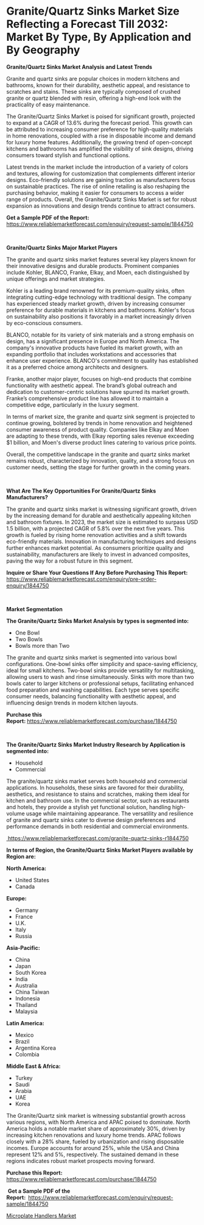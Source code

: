 <p><h1>Granite/Quartz Sinks Market Size Reflecting a Forecast Till 2032: Market By Type, By Application and By Geography</h1></p><p><strong>Granite/Quartz Sinks Market Analysis and Latest Trends</strong></p>
<p><p>Granite and quartz sinks are popular choices in modern kitchens and bathrooms, known for their durability, aesthetic appeal, and resistance to scratches and stains. These sinks are typically composed of crushed granite or quartz blended with resin, offering a high-end look with the practicality of easy maintenance.</p><p>The Granite/Quartz Sinks Market is poised for significant growth, projected to expand at a CAGR of 13.6% during the forecast period. This growth can be attributed to increasing consumer preference for high-quality materials in home renovations, coupled with a rise in disposable income and demand for luxury home features. Additionally, the growing trend of open-concept kitchens and bathrooms has amplified the visibility of sink designs, driving consumers toward stylish and functional options.</p><p>Latest trends in the market include the introduction of a variety of colors and textures, allowing for customization that complements different interior designs. Eco-friendly solutions are gaining traction as manufacturers focus on sustainable practices. The rise of online retailing is also reshaping the purchasing behavior, making it easier for consumers to access a wider range of products. Overall, the Granite/Quartz Sinks Market is set for robust expansion as innovations and design trends continue to attract consumers.</p></p>
<p><strong>Get a Sample PDF of the Report:&nbsp;</strong> <a href="https://www.reliablemarketforecast.com/enquiry/request-sample/1844750?utm_campaign=3203&utm_medium=2&utm_source=Github&utm_content=ia&utm_term=12042025&utm_id=granitequartz-sinks">https://www.reliablemarketforecast.com/enquiry/request-sample/1844750</a></p>
<p>&nbsp;</p>
<p><strong>Granite/Quartz Sinks Major Market Players</strong></p>
<p><p>The granite and quartz sinks market features several key players known for their innovative designs and durable products. Prominent companies include Kohler, BLANCO, Franke, Elkay, and Moen, each distinguished by unique offerings and market strategies.</p><p>Kohler is a leading brand renowned for its premium-quality sinks, often integrating cutting-edge technology with traditional design. The company has experienced steady market growth, driven by increasing consumer preference for durable materials in kitchens and bathrooms. Kohler's focus on sustainability also positions it favorably in a market increasingly driven by eco-conscious consumers.</p><p>BLANCO, notable for its variety of sink materials and a strong emphasis on design, has a significant presence in Europe and North America. The company's innovative products have fueled its market growth, with an expanding portfolio that includes workstations and accessories that enhance user experience. BLANCO's commitment to quality has established it as a preferred choice among architects and designers.</p><p>Franke, another major player, focuses on high-end products that combine functionality with aesthetic appeal. The brand’s global outreach and dedication to customer-centric solutions have spurred its market growth. Franke’s comprehensive product line has allowed it to maintain a competitive edge, particularly in the luxury segment.</p><p>In terms of market size, the granite and quartz sink segment is projected to continue growing, bolstered by trends in home renovation and heightened consumer awareness of product quality. Companies like Elkay and Moen are adapting to these trends, with Elkay reporting sales revenue exceeding $1 billion, and Moen's diverse product lines catering to various price points.</p><p>Overall, the competitive landscape in the granite and quartz sinks market remains robust, characterized by innovation, quality, and a strong focus on customer needs, setting the stage for further growth in the coming years.</p></p>
<p>&nbsp;</p>
<p><strong>What Are The Key Opportunities For Granite/Quartz Sinks Manufacturers?</strong></p>
<p><p>The granite and quartz sinks market is witnessing significant growth, driven by the increasing demand for durable and aesthetically appealing kitchen and bathroom fixtures. In 2023, the market size is estimated to surpass USD 1.5 billion, with a projected CAGR of 5.8% over the next five years. This growth is fueled by rising home renovation activities and a shift towards eco-friendly materials. Innovation in manufacturing techniques and designs further enhances market potential. As consumers prioritize quality and sustainability, manufacturers are likely to invest in advanced composites, paving the way for a robust future in this segment.</p></p>
<p><strong>Inquire or Share Your Questions If Any Before Purchasing This Report:</strong> <a href="https://www.reliablemarketforecast.com/enquiry/pre-order-enquiry/1844750?utm_campaign=3203&utm_medium=2&utm_source=Github&utm_content=ia&utm_term=12042025&utm_id=granitequartz-sinks">https://www.reliablemarketforecast.com/enquiry/pre-order-enquiry/1844750</a></p>
<p>&nbsp;</p>
<p><strong>Market Segmentation</strong></p>
<p><strong>The Granite/Quartz Sinks Market Analysis by types is segmented into:</strong></p>
<p><ul><li>One Bowl</li><li>Two Bowls</li><li>Bowls more than Two</li></ul></p>
<p><p>The granite and quartz sinks market is segmented into various bowl configurations. One-bowl sinks offer simplicity and space-saving efficiency, ideal for small kitchens. Two-bowl sinks provide versatility for multitasking, allowing users to wash and rinse simultaneously. Sinks with more than two bowls cater to larger kitchens or professional setups, facilitating enhanced food preparation and washing capabilities. Each type serves specific consumer needs, balancing functionality with aesthetic appeal, and influencing design trends in modern kitchen layouts.</p></p>
<p><strong>Purchase this Report:&nbsp;</strong><a href="https://www.reliablemarketforecast.com/purchase/1844750?utm_campaign=3203&utm_medium=2&utm_source=Github&utm_content=ia&utm_term=12042025&utm_id=granitequartz-sinks">https://www.reliablemarketforecast.com/purchase/1844750</a></p>
<p>&nbsp;</p>
<p><strong>The Granite/Quartz Sinks Market Industry Research by Application is segmented into:</strong></p>
<p><ul><li>Household</li><li>Commercial</li></ul></p>
<p><p>The granite/quartz sinks market serves both household and commercial applications. In households, these sinks are favored for their durability, aesthetics, and resistance to stains and scratches, making them ideal for kitchen and bathroom use. In the commercial sector, such as restaurants and hotels, they provide a stylish yet functional solution, handling high-volume usage while maintaining appearance. The versatility and resilience of granite and quartz sinks cater to diverse design preferences and performance demands in both residential and commercial environments.</p></p>
<p><a href="https://www.reliablemarketforecast.com/granite-quartz-sinks-r1844750?utm_campaign=3203&utm_medium=2&utm_source=Github&utm_content=ia&utm_term=12042025&utm_id=granitequartz-sinks">&nbsp;https://www.reliablemarketforecast.com/granite-quartz-sinks-r1844750</a></p>
<p><strong>In terms of Region, the Granite/Quartz Sinks Market Players available by Region are:</strong></p>
<p>
    <p> <strong> North America: </strong>
        <ul>
            <li>United States</li>
            <li>Canada</li>
        </ul>
        </p> 
    <p> <strong> Europe: </strong>
        <ul>
            <li>Germany</li>
            <li>France</li>
            <li>U.K.</li>
            <li>Italy</li>
            <li>Russia</li>
        </ul>
        </p> 
    <p> <strong> Asia-Pacific: </strong>
        <ul>
            <li>China</li>
            <li>Japan</li>
            <li>South Korea</li>
            <li>India</li>
            <li>Australia</li>
            <li>China Taiwan</li>
            <li>Indonesia</li>
            <li>Thailand</li>
            <li>Malaysia</li>
        </ul>
        </p> 
    <p> <strong> Latin America: </strong>
        <ul>
            <li>Mexico</li>
            <li>Brazil</li>
            <li>Argentina Korea</li>
            <li>Colombia</li>
        </ul>
        </p> 
    <p> <strong> Middle East & Africa: </strong>
        <ul>
            <li>Turkey</li>
            <li>Saudi</li>
            <li>Arabia</li>
            <li>UAE</li>
            <li>Korea</li>
        </ul>
    </p>
    </p>
<p><p>The Granite/Quartz sink market is witnessing substantial growth across various regions, with North America and APAC poised to dominate. North America holds a notable market share of approximately 30%, driven by increasing kitchen renovations and luxury home trends. APAC follows closely with a 28% share, fueled by urbanization and rising disposable incomes. Europe accounts for around 25%, while the USA and China represent 12% and 5%, respectively. The sustained demand in these regions indicates robust market prospects moving forward.</p></p>
<p><strong>Purchase this Report: </strong><a href="https://www.reliablemarketforecast.com/purchase/1844750?utm_campaign=3203&utm_medium=2&utm_source=Github&utm_content=ia&utm_term=12042025&utm_id=granitequartz-sinks">https://www.reliablemarketforecast.com/purchase/1844750</a></p>
<p>&nbsp;<strong>Get a Sample PDF of the Report:&nbsp;&nbsp;</strong><a href="https://www.reliablemarketforecast.com/enquiry/request-sample/1844750?utm_campaign=3203&utm_medium=2&utm_source=Github&utm_content=ia&utm_term=12042025&utm_id=granitequartz-sinks">https://www.reliablemarketforecast.com/enquiry/request-sample/1844750</a></p>
<p><strong></strong></p>
<p><p><a href="https://github.com/huelarnzeba29/Market-Research-Report-List-1/blob/main/microplate-handlers-market.md?utm_campaign=3203&utm_medium=2&utm_source=Github&utm_content=ia&utm_term=12042025&utm_id=granitequartz-sinks">Microplate Handlers Market</a></p></p>